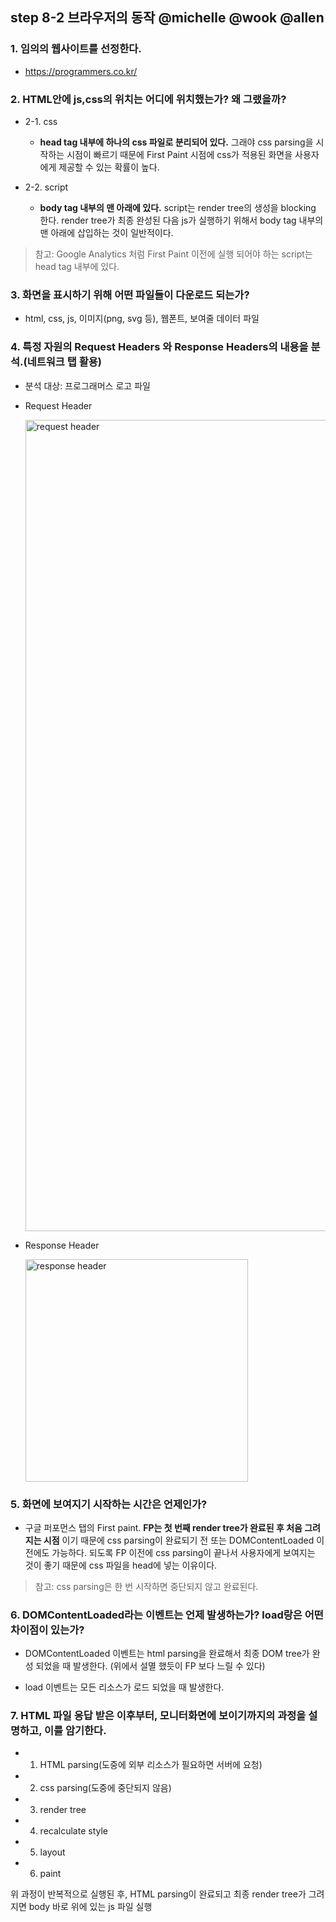 ## step 8-2 브라우저의 동작 @michelle @wook @allen

### 1. 임의의 웹사이트를 선정한다.

- https://programmers.co.kr/

### 2. HTML안에 js,css의 위치는 어디에 위치했는가? 왜 그랬을까?

- 2-1. css

  - **head tag 내부에 하나의 css 파일로 분리되어 있다.** 그래야 css parsing을 시작하는 시점이 빠르기 때문에 First Paint 시점에 css가 적용된 화면을 사용자에게 제공할 수 있는 확률이 높다.

- 2-2. script

  - **body tag 내부의 맨 아래에 있다.** script는 render tree의 생성을 blocking 한다. render tree가 최종 완성된 다음 js가 실행하기 위해서 body tag 내부의 맨 아래에 삽입하는 것이 일반적이다.

> 참고: Google Analytics 처럼 First Paint 이전에 실행 되어야 하는 script는 head tag 내부에 있다.

### 3. 화면을 표시하기 위해 어떤 파일들이 다운로드 되는가?

- html, css, js, 이미지(png, svg 등), 웹폰트, 보여줄 데이터 파일

### 4. 특정 자원의 Request Headers 와 Response Headers의 내용을 분석.(네트워크 탭 활용)

- 분석 대상: 프로그래머스 로고 파일

- Request Header

  <img width="1298" alt="request header" src="https://user-images.githubusercontent.com/18614517/58308080-84576100-7e3b-11e9-9a1c-7b817fee480a.png">

- Response Header

  <img width="356" alt="response header" src="https://user-images.githubusercontent.com/18614517/58308099-96390400-7e3b-11e9-9367-e050207a47ec.png">

### 5. 화면에 보여지기 시작하는 시간은 언제인가?

- 구글 퍼포먼스 탭의 First paint. **FP는 첫 번째 render tree가 완료된 후 처음 그려지는 시점** 이기 때문에 css parsing이 완료되기 전 또는 DOMContentLoaded 이전에도 가능하다. 되도록 FP 이전에 css parsing이 끝나서 사용자에게 보여지는 것이 좋기 때문에 css 파일을 head에 넣는 이유이다.

> 참고: css parsing은 한 번 시작하면 중단되지 않고 완료된다.

### 6. DOMContentLoaded라는 이벤트는 언제 발생하는가? load랑은 어떤 차이점이 있는가?

- DOMContentLoaded 이벤트는 html parsing을 완료해서 최종 DOM tree가 완성 되었을 때 발생한다. (위에서 설멸 했듯이 FP 보다 느릴 수 있다)

- load 이벤트는 모든 리소스가 로드 되었을 때 발생한다.

### 7. HTML 파일 응답 받은 이후부터, 모니터화면에 보이기까지의 과정을 설명하고, 이를 암기한다.

- 1. HTML parsing(도중에 외부 리소스가 필요하면 서버에 요청)
- 2. css parsing(도중에 중단되지 않음)
- 3. render tree
- 4. recalculate style
- 5. layout
- 6. paint

위 과정이 반복적으로 실행된 후, HTML parsing이 완료되고 최종 render tree가 그려지면 body 바로 위에 있는 js 파일 실행
